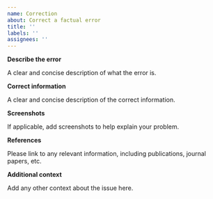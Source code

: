 ```yaml
---
name: Correction
about: Correct a factual error
title: ''
labels: ''
assignees: ''
---
```


**Describe the error**

A clear and concise description of what the error is.

**Correct information**

A clear and concise description of the correct information.

**Screenshots**

If applicable, add screenshots to help explain your problem.

**References**

Please link to any relevant information, including publications, journal papers, etc.

**Additional context**

Add any other context about the issue here.
